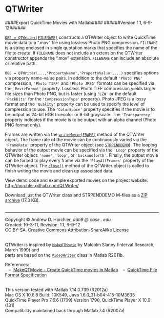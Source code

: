 QTWriter
========
####Export QuickTime Movies with Matlab####
######Version 1.1, 6-9-12######
&nbsp;  

[```OBJ = QTWriter(FILENAME)```](https://github.com/horchler/QTWriter/blob/master/QTWriter/QTWriter.m) constructs a QTWriter object to write QuickTime movie data to a &ldquo;.mov&rdquo; file using lossless Photo PNG compression. ```FILENAME``` is a string enclosed in single quotation marks that specifies the name of the file to create. If ```FILENAME``` does not include an extension the QTWriter constructor appends the &ldquo;.mov&rdquo; extension. ```FILENAME``` can include an absolute or relative path.

```OBJ = QTWriter(...,'PropertyName','PropertyValue',...)``` specifies options via property name-value pairs. In addition to the default ```'Photo PNG'``` compression, ```'Photo TIFF'``` and ```'Photo JPEG'``` formats can be specified via the ```'MovieFormat'``` property. Lossless Photo TIFF compression yields larger file sizes than Photo PNG, but is faster (using ```'LZW'``` or the default ```'PackBits'``` for the ```'CompressionType'``` property). Photo JPEG is a lossy format and the ```'Quality'``` property can be used to specify the level of compression to use. The ```'ColorSpace'``` property specifies if the movie is to be output as 24-bit RGB truecolor or 8-bit grayscale. The ```'Transparency'``` property indicates if the movie is to be output with an alpha channel (Photo PNG format only).

Frames are written via the [```writeMovie(FRAME)```](https://github.com/horchler/QTWriter/blob/master/QTWriter/QTWriter.m#L372-442) method of the QTWriter object. The frame rate of the movie can be continuously varied via the ```'FrameRate'``` property of the QTWriter object (see [```STRPENDDEMO```](https://github.com/horchler/QTWriter/blob/master/strpenddemo.m)). The looping behavior of the output movie can be specified via the ```'Loop'``` property of the QTWriter object: ```'none'```, ```'loop'```, or ```'backandforth'```. Finally, the output movie can be forced to play every frame via the ```'PlayAllFrames'``` property of the QTWriter object. The [```close()```](https://github.com/horchler/QTWriter/blob/master/QTWriter/QTWriter.m#L306-353) method of the QTWriter object is called to finish writing the movie and clean up associated data.

View demo code and example exported movies on the project website: http://horchler.github.com/QTWriter/  

Download just the QTWriter class and STRPENDDEMO M-files as a [ZIP archive](https://github.com/horchler/QTWriter/raw/master/QTWriter.zip) (17.3 KB).  
&nbsp;  

--------
  
Copyright &copy; Andrew D. Horchler, *adh9 @ case . edu*  
Created: 10-3-11, Revision: 1.1, 6-9-12  
CC BY-SA, [Creative Commons Attribution-ShareAlike License](http://creativecommons.org/licenses/by-sa/3.0/)  
&nbsp;  

QTWriter is inspired by [```MakeQTMovie```](https://engineering.purdue.edu/%7Emalcolm/interval/1999-066/MakeQTMovie.m) by Malcolm Slaney (Interval Research, March 1999) and  
parts are based on the [```VideoWriter```](http://www.mathworks.com/help/techdoc/ref/videowriterclass.html) class in Matlab R2011b.
    
References:  
&nbsp;&nbsp;&nbsp;&ndash;&nbsp;&nbsp;[MakeQTMovie - Create QuickTime movies in Matlab](https://engineering.purdue.edu/~malcolm/interval/1999-066/)
&nbsp;&nbsp;&nbsp;&ndash;&nbsp;&nbsp;[QuickTime File Format Specification](http://developer.apple.com/library/mac/#documentation/QuickTime/QTFF)  
&nbsp;  

This version tested with Matlab 7.14.0.739 (R2012a)  
Mac OS X 10.6.8 Build: 10K549, Java 1.6.0_31-b04-415-10M3635  
QuickTime Player Pro 7.6.6 (1709) Version 1790, QuickTime Player X 10.0 (131)  
Compatibility maintained back through Matlab 7.4 (R2007a)